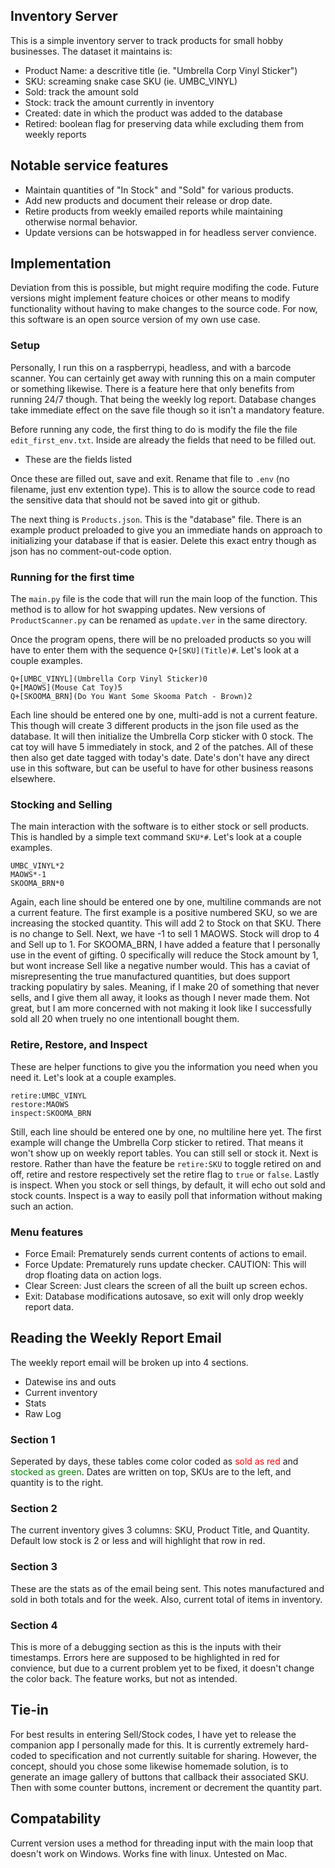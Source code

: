 ## Inventory Server

This is a simple inventory server to track products for small hobby businesses. The dataset it maintains is:
- Product Name: a descritive title (ie. "Umbrella Corp Vinyl Sticker")
- SKU: screaming snake case SKU (ie. UMBC_VINYL)
- Sold: track the amount sold
- Stock: track the amount currently in inventory
- Created: date in which the product was added to the database
- Retired: boolean flag for preserving data while excluding them from weekly reports

## Notable service features

- Maintain quantities of "In Stock" and "Sold" for various products.
- Add new products and document their release or drop date.
- Retire products from weekly emailed reports while maintaining otherwise normal behavior.
- Update versions can be hotswapped in for headless server convience.

## Implementation

Deviation from this is possible, but might require modifing the code. Future versions might implement feature
choices or other means to modify functionality without having to make changes to the source code. For now,
this software is an open source version of my own use case.

### Setup
Personally, I run this on a raspberrypi, headless, and with a barcode scanner. You can certainly get away
with running this on a main computer or something likewise. There is a feature here that only benefits from
running 24/7 though. That being the weekly log report. Database changes take immediate effect on the save file
though so it isn't a mandatory feature.

Before running any code, the first thing to do is modify the file the file ```edit_first_env.txt```. Inside
are already the fields that need to be filled out.
- These are the fields listed

Once these are filled out, save and exit. Rename that file to ```.env``` (no filename, just env extention
type). This is to allow the source code to read the sensitive data that should not be saved into git or
github.

The next thing is ```Products.json```. This is the "database" file. There is an example product preloaded
to give you an immediate hands on approach to initializing your database if that is easier. Delete this
exact entry though as json has no comment-out-code option.

### Running for the first time
The ```main.py``` file is the code that will run the main loop of the function. This method is to allow for
hot swapping updates. New versions of ```ProductScanner.py``` can be renamed as ```update.ver``` in the same
directory.

Once the program opens, there will be no preloaded products so you will have to enter them with the sequence
```Q+[SKU](Title)#```. Let's look at a couple examples.

    Q+[UMBC_VINYL](Umbrella Corp Vinyl Sticker)0
    Q+[MAOWS](Mouse Cat Toy)5
    Q+[SKOOMA_BRN](Do You Want Some Skooma Patch - Brown)2

Each line should be entered one by one, multi-add is not a current feature. This though will create 3 different
products in the json file used as the database. It will then initialize the Umbrella Corp sticker with 0 stock.
The cat toy will have 5 immediately in stock, and 2 of the patches. All of these then also get date tagged with
today's date. Date's don't have any direct use in this software, but can be useful to have for other business
reasons elsewhere.

### Stocking and Selling
The main interaction with the software is to either stock or sell products. This is handled by a simple text
command ```SKU*#```. Let's look at a couple examples.

    UMBC_VINYL*2
    MAOWS*-1
    SKOOMA_BRN*0

Again, each line should be entered one by one, multiline commands are not a current feature. The first example
is a positive numbered SKU, so we are increasing the stocked quantity. This will add 2 to Stock on that SKU.
There is no change to Sell. Next, we have -1 to sell 1 MAOWS. Stock will drop to 4 and Sell up to 1. For
SKOOMA_BRN, I have added a feature that I personally use in the event of gifting. 0 specifically will reduce
the Stock amount by 1, but wont increase Sell like a negative number would. This has a caviat of misrepresenting
the true manufactured quantities, but does support tracking populatiry by sales. Meaning, if I make 20 of
something that never sells, and I give them all away, it looks as though I never made them. Not great, but I am
more concerned with not making it look like I successfully sold all 20 when truely no one intentionall bought
them.

### Retire, Restore, and Inspect
These are helper functions to give you the information you need when you need it. Let's look at a couple examples.

    retire:UMBC_VINYL
    restore:MAOWS
    inspect:SKOOMA_BRN

Still, each line should be entered one by one, no multiline here yet. The first example will change the Umbrella
Corp sticker to retired. That means it won't show up on weekly report tables. You can still sell or stock it.
Next is restore. Rather than have the feature be ```retire:SKU``` to toggle retired on and off, retire and
restore respectively set the retire flag to ```true``` or ```false```. Lastly is inspect. When you stock or sell
things, by default, it will echo out sold and stock counts. Inspect is a way to easily poll that information
without making such an action.

### Menu features
- Force Email: Prematurely sends current contents of actions to email.
- Force Update: Prematurely runs update checker. CAUTION: This will drop floating data on action logs.
- Clear Screen: Just clears the screen of all the built up screen echos.
- Exit: Database modifications autosave, so exit will only drop weekly report data.

## Reading the Weekly Report Email

The weekly report email will be broken up into 4 sections.
- Datewise ins and outs
- Current inventory
- Stats
- Raw Log

### Section 1
Seperated by days, these tables come color coded as <span style="color:red">sold as red</span> and
<span style="color:green">stocked as green</span>. Dates are written on top, SKUs are to the left, and quantity
is to the right.

### Section 2
The current inventory gives 3 columns: SKU, Product Title, and Quantity. Default low stock is 2 or less and will
highlight that row in red.

### Section 3
These are the stats as of the email being sent. This notes manufactured and sold in both totals and for the week.
Also, current total of items in inventory.

### Section 4
This is more of a debugging section as this is the inputs with their timestamps. Errors here are supposed to be
highlighted in red for convience, but due to a current problem yet to be fixed, it doesn't change the color back.
The feature works, but not as intended.

## Tie-in

For best results in entering Sell/Stock codes, I have yet to release the companion app I personally made for
this. It is currently extremely hard-coded to specification and not currently suitable for sharing. However,
the concept, should you chose some likewise homemade solution, is to generate an image gallery of buttons
that callback their associated SKU. Then with some counter buttons, increment or decrement the quantity part.

## Compatability

Current version uses a method for threading input with the main loop that doesn't work on Windows. Works fine
with linux. Untested on Mac.
